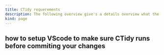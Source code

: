 ```yaml
---
title: CTidy requerements
description: The following overview give's a details overview what the CTidy requerements are.
kind: page
---
```

## how to setup VScode to make sure CTidy runs before commiting your changes